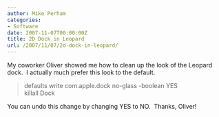 ```yaml
---
author: Mike Perham
categories:
- Software
date: 2007-11-07T00:00:00Z
title: 2D Dock in Leopard
url: /2007/11/07/2d-dock-in-leopard/
---
```


My coworker Oliver showed me how to clean up the look of the Leopard dock.  I actually much prefer this look to the default.

> defaults write com.apple.dock no-glass -boolean YES  
> killall Dock

You can undo this change by changing YES to NO.  Thanks, Oliver!
